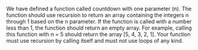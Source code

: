 We have defined a function called countdown with one parameter (n).
The function should use recursion to return an array containing the integers n through 1 based on the n parameter.
If the function is called with a number less than 1, the function should return an empty array. 
For example, calling this function with n = 5 should return the array [5, 4, 3, 2, 1]. 
Your function must use recursion by calling itself and must not use loops of any kind.

